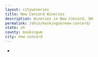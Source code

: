 ```yaml
---
layout: citywineries
title: New Concord Wineries
description: Wineries in New Concord, OH
permalink: /ohio/muskingum/new-concord/
state: oh
county: muskingum
city: new concord
---
```

-
